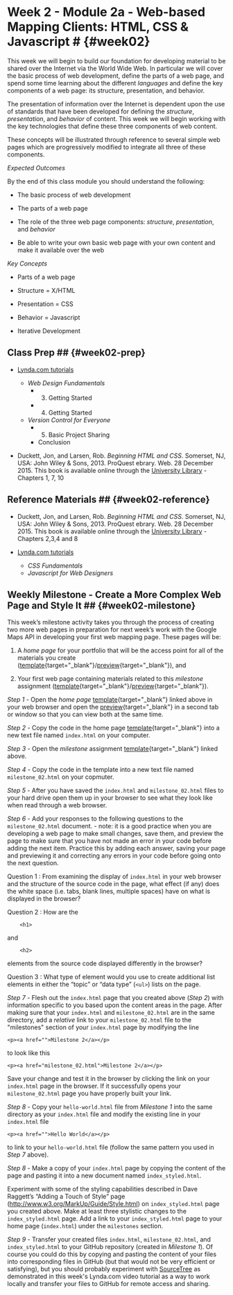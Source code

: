 <!---------------------------------------------------------------------------->
<!-- Week 02 ----------------------------------------------------------------->
<!-- Lecture 02 a 01 --------------------------------------------------------->
<!-- Web-based Mapping Clients------------------------------------------------>
<!-- Introduction to HTML, CSS and Javascript--------------------------------->
<!---------------------------------------------------------------------------->

# Week 2 - Module 2a - Web-based Mapping Clients: HTML, CSS & Javascript # {#week02}

This week we will begin to build our foundation for developing material to be shared over the Internet via the World Wide Web. In particular we will cover the basic process of web development, define the parts of a web page, and spend some time learning about the different *languages* and define the key components of a web page: its structure, presentation, and behavior. 

The presentation of information over the Internet is dependent upon the use of standards that have been developed for defining the *structure*, *presentation*, and *behavior* of content. This week we will begin working with the key technologies that define these three components of web content. 

These concepts will be illustrated through reference to several simple web pages which are progressively modified to integrate all three of these components. 


*Expected Outcomes*

By the end of this class module you should understand the following:

* The basic process of web development

* The parts of a web page

* The role of the three web page components: *structure*, *presentation*, and *behavior*

* Be able to write your own basic web page with your own content and make it available over the web


*Key Concepts*

* Parts of a web page

* Structure = X/HTML

* Presentation = CSS

* Behavior = Javascript

* Iterative Development 


## Class Prep ## {#week02-prep}

* [Lynda.com tutorials](http://www.lynda.com/SharedPlaylist/2b710369c9ec4d8c964467225c6610ad?org=unm.edu)

	* *Web Design Fundamentals*
		* 3. Getting Started
		* 4. Getting Started
	* *Version Control for Everyone*
		* 5. Basic Project Sharing
		* Conclusion

*  Duckett, Jon, and Larsen, Rob. *Beginning HTML and CSS*. Somerset, NJ, USA: John Wiley & Sons, 2013. ProQuest ebrary. Web. 28 December 2015. This book is available online through the [University Library](http://site.ebrary.com.libproxy.unm.edu/lib/unma/detail.action?docID=10667426) - Chapters 1, 7, 10


## Reference Materials ## {#week02-reference}

*  Duckett, Jon, and Larsen, Rob. *Beginning HTML and CSS*. Somerset, NJ, USA: John Wiley & Sons, 2013. ProQuest ebrary. Web. 28 December 2015. This book is available online through the [University Library](http://site.ebrary.com.libproxy.unm.edu/lib/unma/detail.action?docID=10667426) - Chapters 2,3,4 and 8

* [Lynda.com tutorials](http://www.lynda.com/SharedPlaylist/2b710369c9ec4d8c964467225c6610ad?org=unm.edu)

	* *CSS Fundamentals*
	* *Javascript for Web Designers*



## Weekly Milestone - Create a More Complex Web Page and Style It ## {#week02-milestone}

This week’s milestone activity takes you through the process of creating two more web pages in preparation for next week’s work with the Google Maps API in developing your first web mapping page. These pages will be:

1. A *home page* for your portfolio that will be the access point for all of the materials you create ([template](https://github.com/UNM-GEOG-485-585/class-materials/blob/master/sample-files/homePageTemplate.html){target="_blank"}/[preview](http://htmlpreview.github.io/?https://github.com/UNM-GEOG-485-585/class-materials/blob/master/sample-files/homePageTemplate.html){target="_blank"}), and

2. Your first web page containing materials related to this *milestone* assignment ([template](https://github.com/UNM-GEOG-485-585/class-materials/blob/master/sample-files/assignmentTemplate.html){target="_blank"}/[preview](http://htmlpreview.github.io/?https://github.com/UNM-GEOG-485-585/class-materials/blob/master/sample-files/assignmentTemplate.html){target="_blank"}).  


*Step 1* - Open the *home page* [template](https://github.com/UNM-GEOG-485-585/class-materials/blob/master/sample-files/assignmentTemplate.html){target="_blank"} linked above in your web browser and open the [preview](http://htmlpreview.github.io/?https://github.com/UNM-GEOG-485-585/class-materials/blob/master/sample-files/assignmentTemplate.html){target="_blank"} in a second tab or window so that you can view both at the same time. 

*Step 2* - Copy the code in the home page [template](https://github.com/UNM-GEOG-485-585/class-materials/blob/master/sample-files/assignmentTemplate.html){target="_blank"} into a new text file named `index.html` on your computer. 

*Step 3* - Open the *milestone* assignment [template](https://github.com/UNM-GEOG-485-585/class-materials/blob/master/sample-files/assignmentTemplate.html){target="_blank"} linked above.

*Step 4* -  Copy the code in the template into a new text file named `milestone_02.html` on your copmuter. 

*Step 5* - After you have saved the `index.html` and `milestone_02.html` files to your hard drive open them up in your browser to see what they look like when read through a web browser.  


*Step 6* - Add your responses to the following questions to the `milestone_02.html` document.  - note: it is a good practice when you are developing a web page to make small changes, save them, and preview the page to make sure that you have not made an error in your code before adding the next item. Practice this by adding each answer, saving your page and previewing it and correcting any errors in your code before going onto the next question. 

Question 1
:	From examining the display of `index.html` in your web browser and the structure of the source code in the page, what effect (if any) does the white space (i.e. tabs, blank lines, multiple spaces) have on what is displayed in the browser?


Question 2
:  How are the 

		<h1>
and 

		<h2> 

elements from the source code displayed differently in the browser?

Question 3
:	What type of element would you use to create additional list elements in either the “topic” or “data type” (`<ul>`) lists on the page.

*Step 7* - Flesh out the `index.html` page that you created above (*Step 2*) with information specific to you based upon the content areas in the page. After making sure that your `index.html` and `milestone_02.html` are in the same directory, add a *relative* link to your `milestone_02.html` file to the "milestones" section of your `index.html` page by modifying the line

	<p><a href="">Milestone 2</a></p>

to look like this

	<p><a href="milestone_02.html">Milestone 2</a></p>

Save your change and test it in the browser by clicking the link on your `index.html` page in the browser. If it successfully opens your `milestone_02.html` page you have properly built your link. 

*Step 8* - Copy your `hello-world.html` file from *Milestone 1* into the same directory as your `index.html` file and modify the existing line in your `index.html` file

	<p><a href="">Hello World</a></p>

to link to your `hello-world.html` file (follow the same pattern you used in *Step 7* above). 

*Step 8* - Make a copy of your `index.html` page by copying the content of the page and pasting it into a new document named `index_styled.html`.

Experiment with some of the styling capabilities described in Dave Raggett’s “Adding a Touch of Style” page (<http://www.w3.org/MarkUp/Guide/Style.html>) on `index_styled.html` page you created above. Make at least three stylistic changes to the `index_styled.html` page. Add a link to your `index_styled.html` page to your home page (`index.html`) under the `milestones` section. 

*Step 9* - Transfer your created files `index.html`, `milestone_02.html`, and `index_styled.html` to your GitHub repository (created in *Milestone 1*). Of course you could do this by copying and pasting the content of your files into corresponding files in GitHub (but that would not be very efficient or satisfying), but you should probably experiment with [SourceTree](https://www.sourcetreeapp.com/) as demonstrated in this week's Lynda.com video tutorial as a way to work locally and transfer your files to GitHub for remote access and sharing.  



<!-- ## Deep Dive - ## {#week02-deepDive} -->

<!-- ## Peer Review - ## {#week02-peerReview} -->



